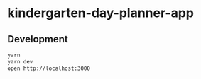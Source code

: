 # kindergarten-day-planner-app

## Development

```bash
yarn
yarn dev
open http://localhost:3000
```
